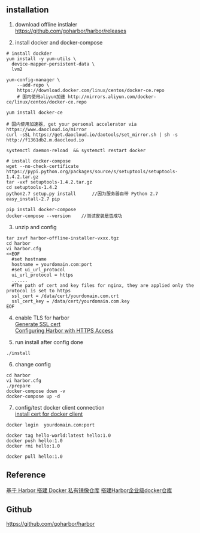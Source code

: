 ## installation
1. download offline instlaler  
https://github.com/goharbor/harbor/releases   

2. install docker and docker-compose
```
# install dockder
yum install -y yum-utils \
  device-mapper-persistent-data \
  lvm2
  
yum-config-manager \
    --add-repo \
    https://download.docker.com/linux/centos/docker-ce.repo  
    # 国内使用aliyun加速 http://mirrors.aliyun.com/docker-ce/linux/centos/docker-ce.repo
    
yum install docker-ce

# 国内使用加速器, get your personal accelerator via https://www.daocloud.io/mirror
curl -sSL https://get.daocloud.io/daotools/set_mirror.sh | sh -s http://f1361db2.m.daocloud.io

systemctl daemon-reload  && systemctl restart docker

# install docker-compose
wget --no-check-certificate https://pypi.python.org/packages/source/s/setuptools/setuptools-1.4.2.tar.gz
tar -vxf setuptools-1.4.2.tar.gz
cd setuptools-1.4.2
python2.7 setup.py install		//因为服务器自带 Python 2.7
easy_install-2.7 pip

pip install docker-compose
docker-compose --version	//测试安装是否成功
```

3. unzip and config
```
tar zxvf harbor-offline-installer-vxxx.tgz
cd harbor
vi harbor.cfg
<<EOF
  #set hostname
  hostname = yourdomain.com:port
  #set ui_url_protocol
  ui_url_protocol = https
  ......
  #The path of cert and key files for nginx, they are applied only the protocol is set to https 
  ssl_cert = /data/cert/yourdomain.com.crt
  ssl_cert_key = /data/cert/yourdomain.com.key
EOF
```

4. enable TLS for harbor  
[Generate SSL cert](https://github.com/jethroau/blogs/blob/master/Docker/tls-auth-registry.md#server-side)  
[Configuring Harbor with HTTPS Access](https://github.com/goharbor/harbor/blob/master/docs/configure_https.md)

5. run install after config done
```
./install
```

6. change config
```
cd harbor
vi harbor.cfg
./prepare 
docker-compose down -v
docker-compose up -d
```

7. config/test docker client connection  
[install cert for docker client](https://github.com/jethroau/blogs/blob/master/Docker/tls-auth-registry.md#install-cert-for-docker-client)  
```
docker login  yourdomain.com:port

docker tag hello-world:latest hello:1.0 
docker push hello:1.0
docker rmi hello:1.0

docker pull hello:1.0
```


## Reference
[基于 Harbor 搭建 Docker 私有镜像仓库](https://zhuanlan.zhihu.com/p/31483386)
[搭建Harbor企业级docker仓库](https://www.cnblogs.com/pangguoping/p/7650014.html)

## Github
https://github.com/goharbor/harbor  
